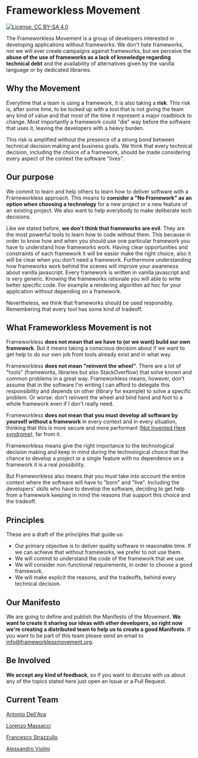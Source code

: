 # Frameworkless Movement

[![License: CC BY-SA 4.0](https://img.shields.io/badge/License-CC%20BY--SA%204.0-lightgrey.svg)](https://creativecommons.org/licenses/by-sa/4.0/)

The Frameworkless Movement is a group of developers interested in developing applications without frameworks. We don't hate frameworks, nor we will ever create campaigns against frameworks, but we perceive the **abuse of the use of frameworks as a lack of knowledge regarding technical debt** and the availability of alternatives given by the vanilla language or by dedicated libraries.

## Why the Movement

Everytime that a team is using a framework, it is also taking a **risk**. This risk is, after some time, to be locked up with a tool that is not giving the team any kind of value and that most of the time it represent a major roadblock to change. Most importantly a framework could "die" way before the software that uses it, leaving the developers with a heavy burden.

This risk is amplified without the presence of a strong bond between technical decision making and business goals. We think that every technical decision, including the choice of a framework, should be made considering every aspect of the context the software "lives".

## Our purpose

We commit to learn and help others to learn how to deliver software with a Frameworkless approach. This means to **consider a "No Framework" as an option when choosing a technology** for a new project or a new feature of an existing project. We also want to help everybody to make deliberate tech decisions.

Like we stated before, **we don't think that frameworks are evil**. They are the most powerful tools to learn how to code without them. This because in order to know how and when you should use one particular framework you have to understand how frameworks work. Having clear opportunities and constraints of each framework it will be easier make the right choice, also it will be clear when you don't need a framework. Furthermore understanding how frameworks work behind the scenes will improve your awareness about vanilla javascript. Every framework is written in vanilla javascript and is very generic. Knowing the frameworks rationale you will able to write better specific code. For example a rendering algorithm ad hoc for your application without depending on a framework.

Nevertheless, we think that frameworks should be used responsibly. Remembering that every tool has some kind of tradeoff.

## What Frameworkless Movement is not

Frameworkless **does not mean that we have to (or we want) build our own framework**. But it means taking a conscious decision about if we want to get help to do our own job from tools already exist and in what way.

Frameworkless **does not mean "reinvent the wheel"**. There are a lot of "tools" (frameworks, libraries but also StackOverflow) that solve known and common problems in a great way. Frameworkless means, however, don't assume that in the software I'm writing I can afford to delegate this responsibility and depends on other (library for example) to solve a specific problem. Or worse: don't reinvent the wheel and bind hand and foot to a whole framework even if I don't really need.

Frameworkless **does not mean that you must develop all software by yourself without a framework** in every context and in every situation, thinking that this is more secure and more performant ([Not Invented Here syndrome](https://en.wikipedia.org/wiki/Not_invented_here#In_computing)), far from it.

Frameworkless means give the right importance to the technological decision making and keep in mind during the technological choice that the chance to develop a project or a single feature with no dependence on a framework it is a real possibility.

But Frameworkless also means that you must take into account the entire context where the software will have to "born" and "live". Including the developers' skills who have to develop the software, deciding to get help from a framework keeping in mind the reasons that support this choice and the tradeoff.

## Principles

These are a draft of the principles that guide us:

* Our primary objective is to deliver quality software in reasonable time. If we can achieve that without frameworks, we prefer to not use them.
* We will commit to understand the code of the framework that we use.
* We will consider non-functional requirements, in order to choose a good framework.
* We will make explicit the reasons, and the tradeoffs, behind every technical decision.

## Our Manifesto

We are going to define and publish the Manifesto of the Movement. **We want to create it sharing our ideas with other developers, so right now we're creating a distributed team to help us to create a good Manifesto**. If you want to be part of this team please send an email to info@frameworklessmovement.org.

## Be Involved

**We accept any kind of feedback**, so if you want to discuss with us about any of the topics stated here just open an Issue or a Pull Request.

## Current Team

[Antonio Dell'Ava](https://github.com/adellava)

[Lorenzo Massacci](https://github.com/lorenzomassacci)

[Francesco Strazzullo](https://github.com/francesco-strazzullo)

[Alessandro Violini](https://github.com/Violo)
